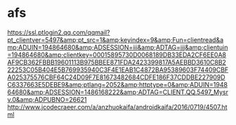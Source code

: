 # afs
https://ssl.ptlogin2.qq.com/qqmail?pt_clientver=5497&amp;pt_src=1&amp;keyindex=9&amp;Fun=clientread&amp;ADUIN=194864680&amp;ADSESSION=iii&amp;ADTAG=jjj&amp;clientuin=194864680&amp;clientkey=00015895730D0068189DB33EDA2CF6EE0A8AF9CB362FBBB19601113B975BBEE871FDA2423399817A5AEBBD3610C8B222253C05B404E5B769935940C3F4E1EAB1C4872BA95389603F74409CBFA025375576CBF64C24D09F7E81673482684CDFE186F37CDDBE227909DC6337663E5DEBE9&amp;ptlang=2052&amp;httptype=0&amp;ADUIN=194864680&amp;ADSESSION=1486168222&amp;ADTAG=CLIENT.QQ.5497_Mysrv.0&amp;ADPUBNO=26621
http://www.jcodecraeer.com/a/anzhuokaifa/androidkaifa/2016/0719/4507.html
